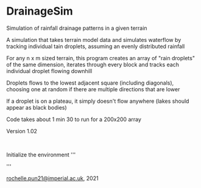 # DrainageSim
 Simulation of rainfall drainage patterns in a given terrain

A simulation that takes terrain model data and simulates waterflow by tracking individual tain droplets, assuming an evenly distributed rainfall

For any n x m sized terrain, this program creates an array of "rain droplets" of the same dimension, iterates through every block and tracks each individual droplet flowing downhill

Droplets flows to the lowest adjacent square (including diagonals), choosing one at random if there are multiple directions that are lower

If a droplet is on a plateau, it simply doesn't flow anywhere (lakes should appear as black bodies)

Code takes about 1 min 30 to run for a 200x200 array

Version 1.02

</br>

Initialize the environment
'''

'''


rochelle.pun21@imperial.ac.uk, 2021